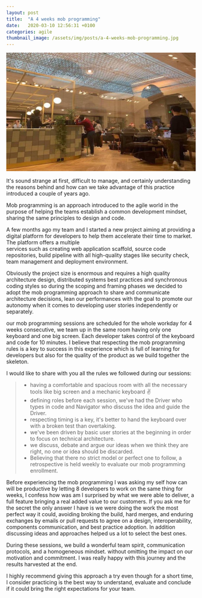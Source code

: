 ```yaml
---
layout: post
title:  "A 4 weeks mob programming"
date:   2020-03-10 12:56:31 +0100
categories: agile
thumbnail_image: /assets/img/posts/a-4-weeks-mob-programming.jpg
---
```

![author](/assets/img/posts/a-4-weeks-mob-programming.jpg)


It's sound strange at first, difficult to manage, and certainly understanding the
reasons behind and how can we take advantage of this practice introduced a couple of years ago.

Mob programming is an approach introduced to the agile world in the purpose of helping the teams
establish a common development mindset, sharing the same principles to design and code.

A few months ago my team and I started a new project aiming at providing a digital platform
for developers to help them accelerate their time to market. The platform  offers a multiple  
services such as creating web application scaffold, source code repositories, build pipeline
with all high-quality stages like security check, team management and deployment environment.

Obviously the project size is enormous and requires a high quality architecture design,
distributed systems best practices and synchronous coding styles so during the scoping and framing
phases we decided to adopt the mob programming approach to share and communicate architecture decisions,
lean our performances with the goal to promote our autonomy when it comes to developing user stories
independently or separately.

our mob programming sessions are scheduled for the whole workday for 4 weeks consecutive,
we team up in the same room having only one keyboard and one big screen. Each developer takes control
of the keyboard and code for 10 minutes. I believe that respecting the mob programming rules
is a key to success in this experience which is full of learning for developers but also for the
quality of the product as we build together the skeleton.

I would like to share with you all the rules we followed during our sessions:
> * having a comfortable and spacious room with all the necessary tools like big screen and a mechanic keyboard :v:
> * defining roles before each session, we've had the Driver who types in code and Navigator who discuss the idea
> and guide the Driver.
> * respecting timing is a key, it's better to hand the keyboard over with a broken test than overtaking.
> * we've been driven by basic user stories at the beginning in order to focus on technical architecture.
> * we discuss, debate and argue our ideas when we think they are right, no one or idea should be discarded.
> * Believing that there no strict model or perfect one to follow, a retrospective is held weekly to evaluate our mob
> programming enrollment.

Before experiencing the mob programming I was asking my self how can will be productive by letting 8 developers to 
work on the same thing for weeks, I confess how was am I surprised by what we were able to deliver,
a full feature bringing a real added value to our customers. If you ask me for the secret the only answer I have
is we were doing the work the most perfect way it could, avoiding broking the build, hard merges, and enduring
exchanges by emails or pull requests to agree on a design, interoperability, components communication, and best
practice adoption. In addition discussing ideas and approaches helped us a lot to select the best ones.

During these sessions, we build a wonderful team spirit, communication protocols, and a homogeneous mindset. without
 omitting the impact on our motivation and commitment. I was really happy with this journey and the results harvested at
  the end.
  
I highly recommend giving this approach a try even though for a short time, I consider practicing is the best way to
understand, evaluate and conclude if it could bring the right expectations for your team.
  


